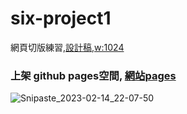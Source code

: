 # six-project1
網頁切版練習,<a href="https://xd.adobe.com/spec/934efdb7-a7e4-47d5-572e-efece0914f62-e57f/screen/9ba8ec87-c41b-474f-b92b-d2bb2fc7f922/specs/?fbclid=IwAR15fy4gQca7ZDUNrLwshygmfRsPpVtKRXW-ogWntmWT5WHXRzZ10ZG3Heg">設計稿,w:1024</a><br/>
<h3>上架 github pages空間,  
<a href="https://qcmytm.github.io/six-mission1/">網站pages</a></h3>

![Snipaste_2023-02-14_22-07-50](https://user-images.githubusercontent.com/107973729/218762025-a1fef6dd-8b59-4cef-a43f-5a8841e8535b.png)
